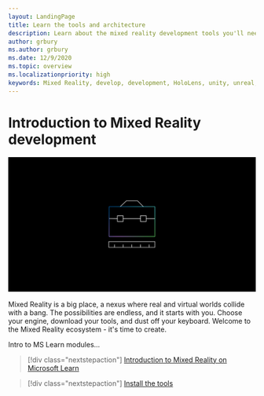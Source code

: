 ```yaml
---
layout: LandingPage
title: Learn the tools and architecture
description: Learn about the mixed reality development tools you'll need to get started making apps for HoloLens and immersive headsets.
author: grbury
ms.author: grbury
ms.date: 12/9/2020
ms.topic: overview
ms.localizationpriority: high
keywords: Mixed Reality, develop, development, HoloLens, unity, unreal, directx, mixed reality headset, windows mixed reality headset, virtual reality headset, what is virtual reality, what is augmented reality, virtual reality development, augmented reality development
---
```


# Introduction to Mixed Reality development

![Abstract 3D sphere](images/development-hero-image.png)

Mixed Reality is a big place, a nexus where real and virtual worlds collide with a bang. The possibilities are endless, and it starts with you. Choose your engine, download your tools, and dust off your keyboard. Welcome to the Mixed Reality ecosystem - it's time to create.

Intro to MS Learn modules...

> [!div class="nextstepaction"]
> [Introduction to Mixed Reality on Microsoft Learn](https://docs.microsoft.com/learn/modules/intro-to-mixed-reality/)

> [!div class="nextstepaction"]
> [Install the tools](install-the-tools.md)
